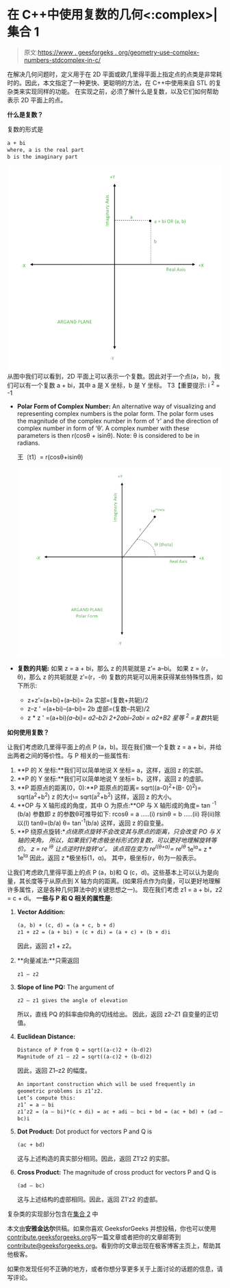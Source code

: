 # 在 C++中使用复数的几何<:complex>|集合 1

> 原文:[https://www . geesforgeks . org/geometry-use-complex-numbers-stdcomplex-in-c/](https://www.geeksforgeeks.org/geometry-using-complex-numbers-stdcomplex-in-c/)

在解决几何问题时，定义用于在 2D 平面或欧几里得平面上指定点的点类是非常耗时的。因此，本文指定了一种更快、更聪明的方法，在 C++中使用来自 STL 的复杂类来实现同样的功能。
在实现之前，必须了解什么是复数，以及它们如何帮助表示 2D 平面上的点。

**什么是复数？**

复数的形式是

```
a + bi
where, a is the real part
b is the imaginary part
```

![A point and Complex Number in Argand Plane](img/6540c3c9b49342b0ff297cb530f3accc.png)
从图中我们可以看到，2D 平面上可以表示一个复数。因此对于一个点(a，b)，我们可以有一个复数 a + bi，其中 a 是 X 坐标，b 是 Y 坐标。
T3【重要提示: i <sup>2</sup> = -1

*   **Polar Form of Complex Number:** An alternative way of visualizing and representing complex numbers is the polar form. The polar form uses the magnitude of the complex number in form of ‘r’ and the direction of complex number in form of ‘θ’.
    A complex number with these parameters is then r(cosθ + isinθ).
    Note: θ is considered to be in radians.

    王〔t1〕= r(cosθ+isinθ)

    ![Polar From of Complex Number](img/b1e1e0db1cc1ad46ff8d31c64ddf1c9c.png)

*   **复数的共轭:**
    如果 z = a + bi，那么 z 的共轭就是 z’= a–bi。
    如果 z = (r，θ)，那么 z 的共轭就是 z’=(r，-θ)
    复数的共轭可以用来获得某些特殊性质，如下所示:
    *   z+z’=(a+bi)+(a–bi)= 2a
        实部=(复数+共轭)/2
    *   z–z ' =(a+bi)–(a–bi)= 2b
        虚部=(复数–共轭)/2
    *   z * z ' =(a+bi)*(a–bi)= a2–b2i 2+2abi–2abi = a2+B2
        星等 <sup>2</sup> =复数*共轭

**如何使用复数？**

让我们考虑欧几里得平面上的点 P (a，b)。现在我们做一个复数 z = a + bi，并给出两者之间的等价性。与 P 相关的一些属性有:

1.  **P 的 X 坐标:**我们可以简单地说 X 坐标= a，这样，返回 z 的实部。
2.  **P 的 Y 坐标:**我们可以简单地说 Y 坐标= b，这样，返回 z 的虚部。
3.  **P 距原点的距离(0，0):**P 距原点的距离= sqrt((a-0)<sup>2</sup>+(B- 0)<sup>2</sup>)= sqrt(a<sup>2</sup>+b<sup>2</sup>)
    z 的大小= sqrt(a<sup>2</sup>+b<sup>2</sup>)
    这样，返回 z 的大小。
4.  **OP 与 X 轴形成的角度，其中 O 为原点:**OP 与 X 轴形成的角度= tan <sup>-1</sup> (b/a)
    参数即 z 的参数θ可推导如下:
    rcosθ = a …..(i)
    rsinθ = b …..(ii)
    将(ii)除以(I)
    tanθ=(b/a)
    θ= tan<sup>-1</sup>(b/a)
    这样，返回 z 的自变量。
5.  **P 绕原点旋转:**点绕原点旋转不会改变其与原点的距离，只会改变 PO 与 X 轴的夹角。
    所以，如果我们考虑极坐标形式的复数，可以更好地理解旋转等价。
    z = re <sup>iθ</sup>
    让点逆时针旋转‘α’。
    该点现在变为 re<sup>I(θ+α)</sup>= re<sup>Iθ</sup>* 1e<sup>Iα</sup>= z * 1e<sup>Iα</sup>
    因此，返回 z *极坐标(1，α)。
    其中，极坐标(r，θ)为一般表示。

让我们考虑欧几里得平面上的点 P (a，b)和 Q (c，d)。这些基本上可以认为是向量，其长度等于从原点到 X 轴方向的距离。(如果将点作为向量，可以更好地理解许多属性，这是各种几何算法中的关键思想之一)。
现在我们考虑 z1 = a + bi，z2 = c + di。
**一些与 P 和 Q 相关的属性是:**

1.  **Vector Addition:**

    ```
    (a, b) + (c, d) = (a + c, b + d)
    z1 + z2 = (a + bi) + (c + di) = (a + c) + (b + d)i
    ```

    因此，返回 z1 + z2。

2.  **向量减法:**只需返回

    ```
    z1 – z2
    ```

3.  **Slope of line PQ:** The argument of

    ```
    z2 – z1 gives the angle of elevation
    ```

    所以，直线 PQ 的斜率由仰角的切线给出。
    因此，返回 z2–Z1 自变量的正切值。

4.  **Euclidean Distance:**

    ```
    Distance of P from Q = sqrt((a-c)2 + (b-d)2)
    Magnitude of z1 – z2 = sqrt((a-c)2 + (b-d)2)
    ```

    因此，返回 Z1–z2 的幅度。

    ```
    An important construction which will be used frequently in geometric problems is z1’z2.
    Let’s compute this:
    z1’ = a – bi
    z1’z2 = (a – bi)*(c + di) = ac + adi – bci + bd = (ac + bd) + (ad – bc)i

    ```

5.  **Dot Product:** Dot product for vectors P and Q is

    ```
    (ac + bd)
    ```

    这与上述构造的真实部分相同。因此，返回 Z1’z2 的实部。

6.  **Cross Product:** The magnitude of cross product for vectors P and Q is

    ```
    (ad – bc)
    ```

    这与上述结构的虚部相同。因此，返回 Z1’z2 的虚部。

复杂类的实现部分包含在[集合 2](https://www.geeksforgeeks.org/geometry-using-complex-numbers-c-set-2/) 中

本文由**安雅金达尔**供稿。如果你喜欢 GeeksforGeeks 并想投稿，你也可以使用[contribute.geeksforgeeks.org](http://www.contribute.geeksforgeeks.org)写一篇文章或者把你的文章邮寄到 contribute@geeksforgeeks.org。看到你的文章出现在极客博客主页上，帮助其他极客。

如果你发现任何不正确的地方，或者你想分享更多关于上面讨论的话题的信息，请写评论。